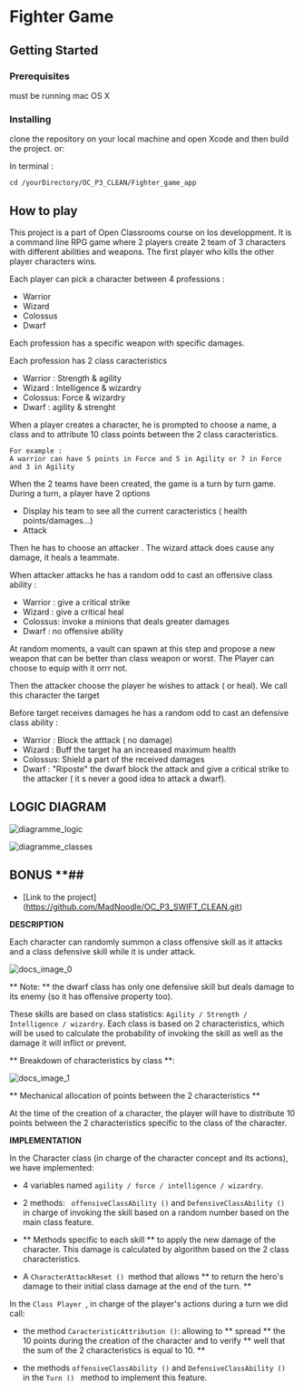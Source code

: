 # Fighter Game

## Getting Started

### Prerequisites
must be running mac OS X

### Installing
clone the repository on your local machine and open Xcode and then build the project.
or:

In terminal :

```
cd /yourDirectory/OC_P3_CLEAN/Fighter_game_app
```
## How to play
This project is a part of Open Classrooms course on Ios developpment.
It is a command line RPG game where 2 players create 2 team of 3 characters with different abilities and weapons.
The first player who kills the other player characters wins.

Each player can pick a character between 4 professions :
* Warrior
* Wizard
* Colossus
* Dwarf

Each profession has a specific weapon with specific damages.

Each profession has 2 class caracteristics
* Warrior : Strength & agility
* Wizard : Intelligence & wizardry
* Colossus: Force & wizardry
* Dwarf : agility & strenght

When a player creates a character, he is prompted to choose a name, a class and to attribute 10 class points between the 2 class caracteristics.
```
For example :
A warrior can have 5 points in Force and 5 in Agility or 7 in Force and 3 in Agility
```
When the 2 teams have been created, the game is a turn by turn game.
During a turn, a player have 2 options
* Display his team to see all the current caracteristics ( health points/damages...)
* Attack

Then he has to choose an attacker . The wizard attack does cause any damage, it heals a teammate.

When attacker attacks he has a random odd to cast an offensive class ability :
* Warrior : give a critical strike
* Wizard : give a critical heal
* Colossus: invoke a minions that deals greater damages
* Dwarf : no offensive ability

At random moments, a vault can spawn at this step and propose a new weapon that can be better than class weapon or worst. The Player can choose to equip with it orrr not.

Then the attacker choose the player he wishes to attack ( or heal). We call this character the target

Before target receives damages he has a random odd to cast an defensive class ability :
* Warrior : Block the atttack ( no damage)
* Wizard : Buff the target ha an increased maximum health
* Colossus: Shield a part of the received damages
* Dwarf : "Riposte" the dwarf block the attack and give a critical strike to the attacker ( it s never a good idea to attack a dwarf).

## LOGIC DIAGRAM

![diagramme_logic](https://user-images.githubusercontent.com/23486492/32066946-bcf565a4-ba81-11e7-870e-8ce17bb0d912.jpeg)

![diagramme_classes](https://user-images.githubusercontent.com/23486492/32068798-8d071508-ba87-11e7-808d-c320bc2eb6d6.jpeg)

## BONUS **##

* [Link to the project] (https://github.com/MadNoodle/OC_P3_SWIFT_CLEAN.git)

**DESCRIPTION**

Each character can randomly summon a class offensive skill as it attacks and a class defensive skill while it is under attack.

![docs_image_0](https://user-images.githubusercontent.com/23486492/32068843-af9dd5b6-ba87-11e7-8b75-d30a0ad3b72c.png)

** Note: ** the dwarf class has only one defensive skill but deals damage to its enemy (so it has offensive property too).

These skills are based on class statistics: ``` Agility / Strength / Intelligence / wizardry ```. Each class is based on 2 characteristics, which will be used to calculate the probability of invoking the skill as well as the damage it will inflict or prevent.

** Breakdown of characteristics by class **:

![docs_image_1](https://user-images.githubusercontent.com/23486492/32068862-bfb1e79e-ba87-11e7-8a76-26597a7265e4.png)

** Mechanical allocation of points between the 2 characteristics **

At the time of the creation of a character, the player will have to distribute 10 points between the 2 characteristics specific to the class of the character.

**IMPLEMENTATION**

In the Character class (in charge of the character concept and its actions), we have implemented:

* 4 variables named ``` agility / force / intelligence / wizardry ```.

* 2 methods: ``` offensiveClassAbility ()``` and ```DefensiveClassAbility () ``` in charge of invoking the skill based on a random number based on the main class feature.

* ** Methods specific to each skill ** to apply the new damage of the character. This damage is calculated by algorithm based on the 2 class characteristics.

* A ```CharacterAttackReset () ```method that allows ** to return the hero's damage to their initial class damage at the end of the turn. **

In the ```Class Player ```, in charge of the player's actions during a turn we did call:

*  the method ``` CaracteristicAttribution () ```: allowing to ** spread ** the 10 points during the creation of the character and to verify ** well that the sum of the 2 characteristics is equal to 10. **

* the methods  ``` offensiveClassAbility () ``` and ```DefensiveClassAbility () ```  in the  ```Turn () ``` method to implement this feature.
